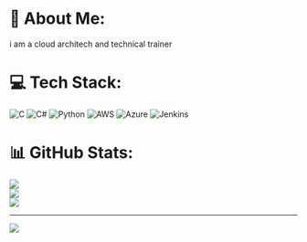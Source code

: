 # 💫 About Me:
i am a cloud architech and technical trainer


# 💻 Tech Stack:
![C](https://img.shields.io/badge/c-%2300599C.svg?style=for-the-badge&logo=c&logoColor=white) ![C#](https://img.shields.io/badge/c%23-%23239120.svg?style=for-the-badge&logo=csharp&logoColor=white) ![Python](https://img.shields.io/badge/python-3670A0?style=for-the-badge&logo=python&logoColor=ffdd54) ![AWS](https://img.shields.io/badge/AWS-%23FF9900.svg?style=for-the-badge&logo=amazon-aws&logoColor=white) ![Azure](https://img.shields.io/badge/azure-%230072C6.svg?style=for-the-badge&logo=microsoftazure&logoColor=white) ![Jenkins](https://img.shields.io/badge/jenkins-%232C5263.svg?style=for-the-badge&logo=jenkins&logoColor=white)
# 📊 GitHub Stats:
![](https://github-readme-stats.vercel.app/api?username=shashikanthgit&theme=vue-dark&hide_border=true&include_all_commits=true&count_private=true)<br/>
![](https://nirzak-streak-stats.vercel.app/?user=shashikanthgit&theme=vue-dark&hide_border=true)<br/>
![](https://github-readme-stats.vercel.app/api/top-langs/?username=shashikanthgit&theme=vue-dark&hide_border=true&include_all_commits=true&count_private=true&layout=compact)

---
[![](https://visitcount.itsvg.in/api?id=shashikanthgit&icon=0&color=0)](https://visitcount.itsvg.in)

<!-- Proudly created with GPRM ( https://gprm.itsvg.in ) -->
